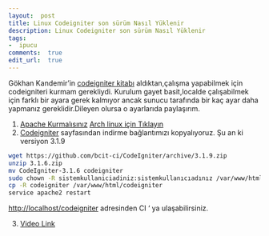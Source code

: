```yaml
---
layout:  post
title: Linux Codeigniter son sürüm Nasıl Yüklenir
description: Linux Codeigniter son sürüm Nasıl Yüklenir
tags:
-  ipucu
comments:  true
edit_url:  true
---
```


Gökhan Kandemir’in [codeigniter kitabı](http://kablosuzkedi.com/index.php/2017/10/24/codeigniter-3-kitabi-cikti/) aldıktan,çalışma yapabilmek için codeigniteri kurmam gerekliydi. Kurulum gayet basit,localde çalışabilmek için farklı bir ayara gerek kalmıyor ancak sunucu tarafında bir kaç ayar daha yapmanız gereklidir.Dileyen olursa o ayarlarıda paylaşırım.


1.  [Apache Kurmalısınız](https://yuceltoluyag.github.io/linux-uzerinde-apache2-mysql-phpmyadmin_14/) [Arch linux için  Tıklayın](https://yuceltoluyag.github.io/arch-linux-lampp-kurulumuphp7xmariadbmy/)
2.  [Codeigniter](https://codeigniter.com/download) sayfasından indirme bağlantımızı kopyalıyoruz. Şu an ki versiyon 3.1.9

```sh
wget https://github.com/bcit-ci/CodeIgniter/archive/3.1.9.zip
unzip 3.1.6.zip
mv CodeIgniter-3.1.6 codeigniter
sudo chown -R sistemkullaniciadiniz:sistemkullanıcıadınız /var/www/html/
cp -R codeigniter /var/www/html/codeigniter
service apache2 restart
```
[http://localhost/codeigniter](http://localhost/codeigniter)  adresinden CI ‘ ya ulaşabilirsiniz.

3. [Video Link](https://www.youtube.com/channel/UCJyK4D5BcoPXjV5T8N8-liA?view_as=subscriber)

